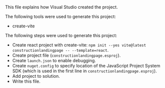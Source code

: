 This file explains how Visual Studio created the project.

The following tools were used to generate this project:
- create-vite

The following steps were used to generate this project:
- Create react project with create-vite: `npm init --yes vite@latest constructionlandingpage -- --template=react`.
- Create project file (`constructionlandingpage.esproj`).
- Create `launch.json` to enable debugging.
- Create `nuget.config` to specify location of the JavaScript Project System SDK (which is used in the first line in `constructionlandingpage.esproj`).
- Add project to solution.
- Write this file.
